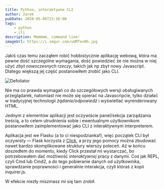 ```yaml
---
title: Python, interaktywne CLI
author: Jarek
pubDate: 2020-05-06T23:16:00
tags:
    - python
    - cli
description: Mmmmmm, command line!
imageUrl: https://i.imgur.com/uUMTexNh.jpg
---
```


Jakiś czas temu zacząłem robić hobbistycznie aplikację webową, która ma pewne dość szczególne wymagania, dość powiedzieć że nie można w niej użyć _zbyt nowoczesnych rzeczy_, takich jak np zbyt nowy Javascript. Dlatego większą jej część postanowiłem zrobić jako CLI.

![Defoliator](https://i.imgur.com/uUMTexNh.jpg)

Nie ma co prawda wymagań co do szczegółowych wersji obsługiwanych przeglądarek, natomiast nie może się opierać na Javascripcie, tylko działać w tradycyjnej technologii _żądanie/odpowiedź_ i wyświetlać wyrenderowany HTML.

Jednym z elementów aplikacji jest oczywiście panel/sekcja zarządzania treścią, a to celem utrudnienia sobie i ewentualnym użytkownikom postanowiłem zaimplementować jako CLI z interaktywnym interpreterem.

Aplikacja jest we Flasku (a to ci niespodzianka!), więc początek CLI był oczywisty &mdash; Flask korzysta z [Click](https://click.palletsprojects.com/), a przy jego pomocy można zbudować nawet bardzo skomplikowane struktury wierszy poleceń. Aż w końcu doszedłem do momentu, kiedy Click przestał mi wystarczać, bo potrzebowałem dać możliwość _interaktywnej_ pracy z danymi. Coś jak REPL, czyli Cmd lub Cmd2, a do tego pobieranie danych od użytkownika, sprawdzanie poprawności i generalnie interakcja, czyli któraś z kopii inquirer.js.

W efekcie niezły miszmasz mi się tam zrobił.
